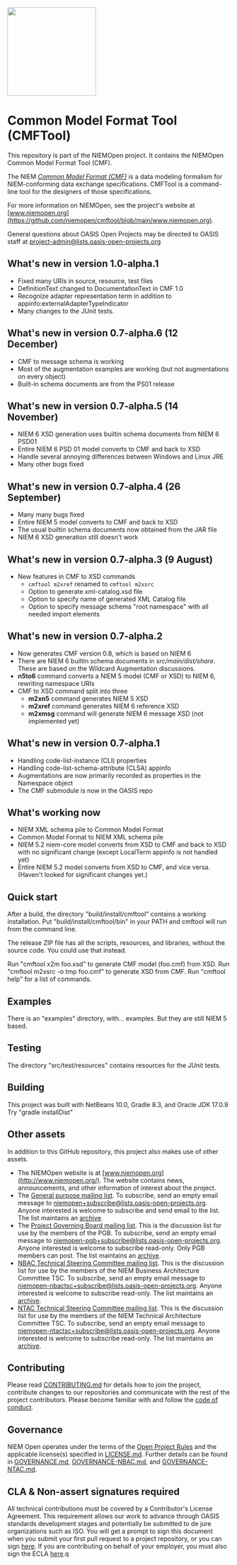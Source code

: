 <img src="https://github.com/niemopen/oasis-open-project/blob/main/artwork/NIEM-NO-Logo-v5.png" width="200">

# Common Model Format Tool (CMFTool)

This repository is part of the NIEMOpen project.  It contains the NIEMOpen Common Model Format Tool (CMF). 

The NIEM [*Common Model Format (CMF)*](https://github.com/niemopen/common-model-format) is a data modeling formalism for NIEM-conforming data exchange specifications.  CMFTool is a command-line tool for the designers of those specifications.

For more information on NIEMOpen, see the project's website at [www.niemopen.org](https://github.com/niemopen/cmftool/blob/main/www.niemopen.org).

General questions about OASIS Open Projects may be directed to OASIS staff at [project-admin@lists.oasis-open-projects.org](mailto:project-admin@lists.oasis-open-projects.org)

## What's new in version 1.0-alpha.1

* Fixed many URIs in source, resource, test files
* DefinitionText changed to DocumentationText in CMF 1.0  
* Recognize adapter representation term in addition to appinfo:externalAdapterTypeIndicator
* Many changes to the JUnit tests.

## What's new in version 0.7-alpha.6 (12 December)

* CMF to message schema is working
* Most of the augmentation examples are working (but not augmentations on every object)
* Built-in schema documents are from the PS01 release

## What's new in version 0.7-alpha.5 (14 November)

* NIEM 6 XSD generation uses builtin schema documents from NIEM 6 PSD01
* Entire NIEM 6 PSD 01 model converts to CMF and back to XSD
* Handle several annoying differences between Windows and Linux JRE 
* Many other bugs fixed

## What's new in version 0.7-alpha.4 (26 September)

* Many many bugs fixed
* Entire NIEM 5 model converts to CMF and back to XSD
* The usual builtin schema documents now obtained from the JAR file
* NIEM 6 XSD generation still doesn't work

## What's new in version 0.7-alpha.3 (9 August)

* New features in CMF to XSD commands
  * `cmftool m2xref` renamed to `cmftool m2xsrc`
  * Option to generate xml-catalog.xsd file
  * Option to specify name of generated XML Catalog file
  * Option to specify message schema "root namespace" with all needed import elements

## What's new in version 0.7-alpha.2

* Now generates CMF version 0.8, which is based on NIEM 6
* There are NIEM 6 builtin schema documents in *src/main/dist/share*.  These are based on the Wildcard Augmentation discussions.
* **n5to6** command converts a NIEM 5 model (CMF or XSD) to NIEM 6, rewriting namespace URIs
* CMF to XSD command split into three
  * **m2xn5** command generates NIEM 5 XSD
  * **m2xref** command generates NIEM 6 reference XSD
  * **m2xmsg** command will generate NIEM 6 message XSD (not implemented yet)

## What's new in version 0.7-alpha.1

* Handling code-list-instance (CLI) properties
* Handling code-list-schema-attribute (CLSA) appinfo
* Augmentations are now primarily recorded as properties in the Namespace object
* The CMF submodule is now in the OASIS repo

## What's working now

- NIEM XML schema pile to Common Model Format
- Common Model Format to NIEM XML schema pile
- NIEM 5.2 niem-core model converts from XSD to CMF and back to XSD with no significant change
  (except LocalTerm appinfo is not handled yet)
- Entire NIEM 5.2 model converts from XSD to CMF, and vice versa.  (Haven't looked for significant changes yet.)

## Quick start

After a build, the directory "build/install/cmftool" contains a working installation.
Put "build/install/cmftool/bin" in your PATH and cmftool will run from the command line.

The release ZIP file has all the scripts, resources, and libraries, without the source code.  You could use that instead.

Run "cmftool x2m foo.xsd" to generate CMF model (foo.cmf) from XSD.
Run "cmftool m2xsrc -o tmp foo.cmf" to generate XSD from CMF.
Run "cmftool help" for a list of commands.

## Examples

There is an "examples" directory, with... examples.  But they are still NIEM 5 based.

## Testing

The directory "src/test/resources" contains resources for the JUnit tests.

## Building

This project was built with NetBeans 10.0, Gradle 8.3, and Oracle JDK 17.0.9
Try "gradle installDist" 

## Other assets

In addition to this GitHub repository, this project also makes use of other assets.

- The NIEMOpen website is at [www.niemopen.org](http://www.niemopen.org/). The website contains news, announcements, and other information of interest about the project.
- The [General purpose mailing list](https://lists.oasis-open-projects.org/g/niemopen). To subscribe, send an empty email message to [niemopen+subscribe@lists.oasis-open-projects.org](mailto:niemopen+subscribe@lists.oasis-open-projects.org). Anyone interested is welcome to subscribe and send email to the list. The list maintains an [archive](https://lists.oasis-open-projects.org/g/niemopen/messages).
- The [Project Governing Board mailing list](https://lists.oasis-open-projects.org/g/niemopen-pgb). This is the discussion list for use by the members of the PGB. To subscribe, send an empty email message to [niemopen-pgb+subscribe@lists.oasis-open-projects.org](mailto:niemopen-pgb+subscribe@lists.oasis-open-projects.org). Anyone interested is welcome to subscribe read-only. Only PGB members can post. The list maintains an [archive](https://lists.oasis-open-projects.org/g/niemopen-pgb/messages).
- [NBAC Technical Steering Committee mailing list](https://lists.oasis-open-projects.org/g/niemopen-nbactsc). This is the discussion list for use by the members of the NIEM Business Architecture Committee TSC. To subscribe, send an empty email message to [niemopen-nbactsc+subscribe@lists.oasis-open-projects.org](mailto:niemopen-nbactsc+subscribe@lists.oasis-open-projects.org). Anyone interested is welcome to subscribe read-only. The list maintains an [archive](https://lists.oasis-open-projects.org/g/niemopen-nbactsc/messages).
- [NTAC Technical Steering Committee mailing list](https://lists.oasis-open-projects.org/g/niemopen-ntactsc). This is the discussion list for use by the members of the NIEM Technical Architecture Committee TSC. To subscribe, send an empty email message to [niemopen-ntactsc+subscribe@lists.oasis-open-projects.org](mailto:niemopen-ntactsc+subscribe@lists.oasis-open-projects.org). Anyone interested is welcome to subscribe read-only. The list maintains an [archive](https://lists.oasis-open-projects.org/g/niemopen-ntactsc/messages).

## Contributing

Please read [CONTRIBUTING.md](https://github.com/niemopen/cmftool/blob/main/CONTRIBUTING.md) for details how to join the project, contribute changes to our repositories and communicate with the rest of the project contributors. Please become familiar with and follow the [code of conduct](https://github.com/niemopen/cmftool/blob/main/CODE-OF-CONDUCT.md).

## Governance

NIEM Open operates under the terms of the [Open Project Rules](https://www.oasis-open.org/policies-guidelines/open-projects-process) and the applicable license(s) specified in [LICENSE.md](https://github.com/niemopen/cmftool/blob/main/LICENSE.md). Further details can be found in [GOVERNANCE.md](https://github.com/niemopen/cmftool/blob/main/GOVERNANCE.md), [GOVERNANCE-NBAC.md](https://github.com/niemopen/cmftool/blob/main/GOVERNANCE-NBAC.md), and [GOVERNANCE-NTAC.md](https://github.com/niemopen/cmftool/blob/main/GOVERNANCE-NTAC.md).

## CLA & Non-assert signatures required

All technical contributions must be covered by a Contributor's License Agreement. This requirement allows our work to advance through OASIS standards development stages and potentially be submitted to de jure organizations such as ISO. You will get a prompt to sign this document when you submit your first pull request to a project repository, or you can sign [here](https://cla-assistant.io/niemopen/oasis-open-project). If you are contributing on behalf of your employer, you must also sign the ECLA [here](https://www.oasis-open.org/open-projects/cla/entity-cla-20210630/).q
